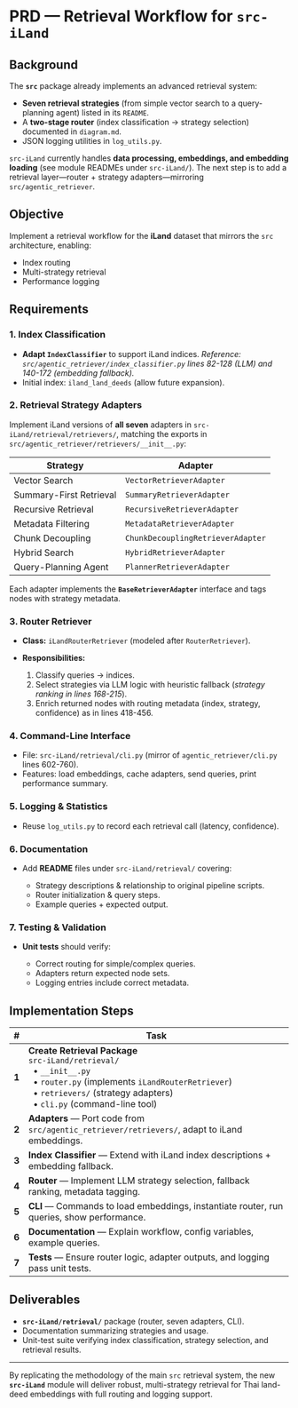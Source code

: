 # PRD — Retrieval Workflow for **`src-iLand`**

## Background

The **`src`** package already implements an advanced retrieval system:

* **Seven retrieval strategies** (from simple vector search to a query-planning agent) listed in its `README`.
* A **two-stage router** (index classification → strategy selection) documented in `diagram.md`.
* JSON logging utilities in `log_utils.py`.

`src-iLand` currently handles **data processing, embeddings, and embedding loading** (see module READMEs under `src-iLand/`). The next step is to add a retrieval layer—router + strategy adapters—mirroring `src/agentic_retriever`.

## Objective

Implement a retrieval workflow for the **iLand** dataset that mirrors the `src` architecture, enabling:

* Index routing
* Multi-strategy retrieval
* Performance logging

## Requirements

### 1. Index Classification

* **Adapt `IndexClassifier`** to support iLand indices.
  *Reference: `src/agentic_retriever/index_classifier.py` lines 82-128 (LLM) and 140-172 (embedding fallback).*
* Initial index: `iland_land_deeds` (allow future expansion).

### 2. Retrieval Strategy Adapters

Implement iLand versions of **all seven** adapters in `src-iLand/retrieval/retrievers/`, matching the exports in `src/agentic_retriever/retrievers/__init__.py`:

| Strategy                | Adapter                           |
| ----------------------- | --------------------------------- |
| Vector Search           | `VectorRetrieverAdapter`          |
| Summary-First Retrieval | `SummaryRetrieverAdapter`         |
| Recursive Retrieval     | `RecursiveRetrieverAdapter`       |
| Metadata Filtering      | `MetadataRetrieverAdapter`        |
| Chunk Decoupling        | `ChunkDecouplingRetrieverAdapter` |
| Hybrid Search           | `HybridRetrieverAdapter`          |
| Query-Planning Agent    | `PlannerRetrieverAdapter`         |

Each adapter implements the **`BaseRetrieverAdapter`** interface and tags nodes with strategy metadata.

### 3. Router Retriever

* **Class:** `iLandRouterRetriever` (modeled after `RouterRetriever`).
* **Responsibilities:**

  1. Classify queries → indices.
  2. Select strategies via LLM logic with heuristic fallback (*strategy ranking in lines 168-215*).
  3. Enrich returned nodes with routing metadata (index, strategy, confidence) as in lines 418-456.

### 4. Command-Line Interface

* File: `src-iLand/retrieval/cli.py` (mirror of `agentic_retriever/cli.py` lines 602-760).
* Features: load embeddings, cache adapters, send queries, print performance summary.

### 5. Logging & Statistics

* Reuse `log_utils.py` to record each retrieval call (latency, confidence).

### 6. Documentation

* Add **README** files under `src-iLand/retrieval/` covering:

  * Strategy descriptions & relationship to original pipeline scripts.
  * Router initialization & query steps.
  * Example queries + expected output.

### 7. Testing & Validation

* **Unit tests** should verify:

  * Correct routing for simple/complex queries.
  * Adapters return expected node sets.
  * Logging entries include correct metadata.

## Implementation Steps

| #     | Task                                                                                                                                                                                                            |
| ----- | --------------------------------------------------------------------------------------------------------------------------------------------------------------------------------------------------------------- |
| **1** | **Create Retrieval Package**<br>`src-iLand/retrieval/`<br>  • `__init__.py`<br>  • `router.py` (implements `iLandRouterRetriever`)<br>  • `retrievers/` (strategy adapters)<br>  • `cli.py` (command-line tool) |
| **2** | **Adapters** — Port code from `src/agentic_retriever/retrievers/`, adapt to iLand embeddings.                                                                                                                   |
| **3** | **Index Classifier** — Extend with iLand index descriptions + embedding fallback.                                                                                                                               |
| **4** | **Router** — Implement LLM strategy selection, fallback ranking, metadata tagging.                                                                                                                              |
| **5** | **CLI** — Commands to load embeddings, instantiate router, run queries, show performance.                                                                                                                       |
| **6** | **Documentation** — Explain workflow, config variables, example queries.                                                                                                                                        |
| **7** | **Tests** — Ensure router logic, adapter outputs, and logging pass unit tests.                                                                                                                                  |

## Deliverables

* **`src-iLand/retrieval/`** package (router, seven adapters, CLI).
* Documentation summarizing strategies and usage.
* Unit-test suite verifying index classification, strategy selection, and retrieval results.

---

By replicating the methodology of the main `src` retrieval system, the new **`src-iLand`** module will deliver robust, multi-strategy retrieval for Thai land-deed embeddings with full routing and logging support.
